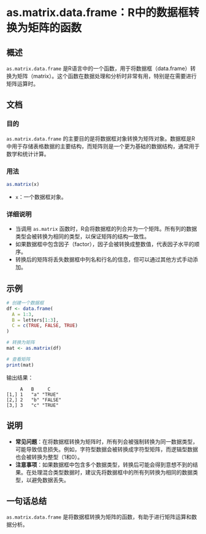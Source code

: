 <!--
Meta Description: # as.matrix.data.frame：R中的数据框转换为矩阵的函数 ## 概述 `as.matrix.data.frame` 是R语言中的一个函数，用于将数据框（data.frame）转换为矩阵（matrix）。这个函数在数据处理和分析时非常有用，特别是在需要进行矩阵运算时。 ## 文档 #...
Meta Keywords: matrix, data, frame, true, 转换为矩阵
-->

# as.matrix.data.frame：R中的数据框转换为矩阵的函数

## 概述
`as.matrix.data.frame` 是R语言中的一个函数，用于将数据框（data.frame）转换为矩阵（matrix）。这个函数在数据处理和分析时非常有用，特别是在需要进行矩阵运算时。

## 文档
### 目的
`as.matrix.data.frame` 的主要目的是将数据框对象转换为矩阵对象。数据框是R中用于存储表格数据的主要结构，而矩阵则是一个更为基础的数据结构，通常用于数学和统计计算。

### 用法
```R
as.matrix(x)
```
- `x`：一个数据框对象。

### 详细说明
- 当调用 `as.matrix` 函数时，R会将数据框的列合并为一个矩阵。所有列的数据类型会被转换为相同的类型，以保证矩阵的结构一致性。
- 如果数据框中包含因子（factor），因子会被转换成整数值，代表因子水平的顺序。
- 转换后的矩阵将丢失数据框中列名和行名的信息，但可以通过其他方式手动添加。

## 示例
```R
# 创建一个数据框
df <- data.frame(
  A = 1:3,
  B = letters[1:3],
  C = c(TRUE, FALSE, TRUE)
)

# 转换为矩阵
mat <- as.matrix(df)

# 查看矩阵
print(mat)
```

输出结果：
```
     A   B     C    
[1,] 1   "a" "TRUE"
[2,] 2   "b" "FALSE"
[3,] 3   "c" "TRUE"
```

## 说明
- **常见问题**：在将数据框转换为矩阵时，所有列会被强制转换为同一数据类型，可能导致信息损失。例如，字符型数据会被转换成字符型矩阵，而逻辑型数据也会被转换为整型（1和0）。
- **注意事项**：如果数据框中包含多个数据类型，转换后可能会得到意想不到的结果。在处理混合类型数据时，建议先将数据框中的所有列转换为相同的数据类型，以避免数据丢失。

## 一句话总结
`as.matrix.data.frame` 是将数据框转换为矩阵的函数，有助于进行矩阵运算和数据分析。